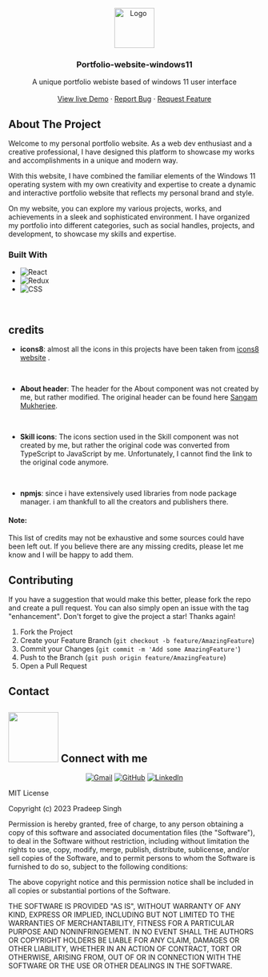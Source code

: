

<!-- PROJECT LOGO --> 
<br /> 
<div align="center"> 
  <a href="https://github.com/othneildrew/Best-README-Template">
    <img src="https://user-images.githubusercontent.com/91087103/229338758-b28f8012-3ac9-4cd6-a9a1-d38128bbd3ff.png" alt="Logo" width="80" height="80">
  </a> 

  <h3 align="center">Portfolio-website-windows11</h3>

  <p align="center">
    A unique portfolio webiste based of windows 11 user interface
    <br />
    <br /> 
    <a href="https://pradeeps.me">View live Demo</a>
    ·
    <a href="https://form.typeform.com/to/J29jkJOT">Report Bug</a>
    ·
    <a href="https://form.typeform.com/to/J29jkJOT">Request Feature</a>
  </p>
</div> 





<!-- ABOUT THE PROJECT --> 
## About The Project

Welcome to my personal portfolio website. As a web dev enthusiast and a creative professional, I have designed this platform to showcase my works and accomplishments in a unique and modern way.

With this website, I have combined the familiar elements of the Windows 11 operating system with my own creativity and expertise to create a dynamic and interactive portfolio website that reflects my personal brand and style.

On my website, you can explore my various projects, works, and achievements in a sleek and sophisticated environment. I have organized my portfolio into different categories, such as social handles, projects, and development, to showcase my skills and expertise.



### Built With

* ![React][React.js]
* ![Redux][Redux.js]
* ![CSS][CSS.js]

[React.js]: https://img.shields.io/badge/-React-61DAFB?style=flat-square&logo=React&logoColor=white
[Redux.js]: https://img.shields.io/badge/-Redux-764ABC?style=flat-square&logo=Redux&logoColor=white
[CSS.js]: https://img.shields.io/badge/-CSS3-1572B6?style=flat-square&logo=CSS3&logoColor=white



<br/>



## credits

*  **icons8**: almost all the icons in this projects have been taken from [icons8 website](https://icons8.com/) .

<br/>

* **About header**: The header for the About component was not created by me, but rather modified. The original header can be found here [Sangam Mukherjee](https://github.com/sangammukherjee).

<br/>

* **Skill icons**: The icons section used in the Skill component was not created by me, but rather the original code was converted from TypeScript to JavaScript by me. Unfortunately, I cannot find the link to the original code anymore.

<br/>

* **npmjs**: since i have extensively used libraries from node package manager. i am thankfull to all the creators and publishers there.

#### Note: 
This list of credits may not be exhaustive and some sources could have been left out. If you believe there are any missing credits, please let me know and I will be happy to add them.









<!-- CONTRIBUTING -->
## Contributing

If you have a suggestion that would make this better, please fork the repo and create a pull request. You can also simply open an issue with the tag "enhancement".
Don't forget to give the project a star! Thanks again!

1. Fork the Project
2. Create your Feature Branch (`git checkout -b feature/AmazingFeature`)
3. Commit your Changes (`git commit -m 'Add some AmazingFeature'`)
4. Push to the Branch (`git push origin feature/AmazingFeature`)
5. Open a Pull Request




<!-- CONTACT -->
## Contact

## <picture> <img src="https://github.com/7oSkaaa/7oSkaaa/blob/main/Images/Connect-with-me.gif?raw=true" width="100px"> </picture> Connect with me
<p align="center">
	<a href="mailto:pradeepsi2120032@gamil.com"><img img src="https://img.shields.io/badge/gmail-%23EA4335.svg?style=plastic&logo=gmail&logoColor=white" alt="Gmail"/></a>
	<a href="https://github.com/pydeep9026"><img src="https://img.shields.io/badge/github-%23181717.svg?style=plastic&logo=github&logoColor=white" alt="GitHub"/></a>
	<a href="https://www.linkedin.com/in/pradeep-singh-b57881207/"><img src="https://img.shields.io/badge/linkedin-%230A66C2.svg?style=plastic&logo=linkedin&logoColor=white" alt="LinkedIn"/></a>
</p>






MIT License

Copyright (c) 2023 Pradeep Singh

Permission is hereby granted, free of charge, to any person obtaining a copy of this software and associated documentation files (the "Software"), to deal in the Software without restriction, including without limitation the rights to use, copy, modify, merge, publish, distribute, sublicense, and/or sell copies of the Software, and to permit persons to whom the Software is furnished to do so, subject to the following conditions:

The above copyright notice and this permission notice shall be included in all copies or substantial portions of the Software.

THE SOFTWARE IS PROVIDED "AS IS", WITHOUT WARRANTY OF ANY KIND, EXPRESS OR IMPLIED, INCLUDING BUT NOT LIMITED TO THE WARRANTIES OF MERCHANTABILITY, FITNESS FOR A PARTICULAR PURPOSE AND NONINFRINGEMENT. IN NO EVENT SHALL THE AUTHORS OR COPYRIGHT HOLDERS BE LIABLE FOR ANY CLAIM, DAMAGES OR OTHER LIABILITY, WHETHER IN AN ACTION OF CONTRACT, TORT OR OTHERWISE, ARISING FROM, OUT OF OR IN CONNECTION WITH THE SOFTWARE OR THE USE OR OTHER DEALINGS IN THE SOFTWARE.

